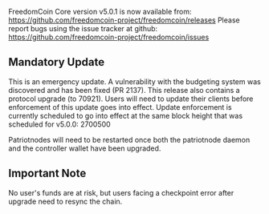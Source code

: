 FreedomCoin Core version v5.0.1 is now available from: https://github.com/freedomcoin-project/freedomcoin/releases
Please report bugs using the issue tracker at github: https://github.com/freedomcoin-project/freedomcoin/issues

Mandatory Update
----

This is an emergency update.
A vulnerability with the budgeting system was discovered and has been fixed (PR 2137).
This release also contains a protocol upgrade (to 70921).
Users will need to update their clients before enforcement of this update goes into effect.
Update enforcement is currently scheduled to go into effect at the same block height that was scheduled for v5.0.0: 2700500

Patriotnodes will need to be restarted once both the patriotnode daemon and the controller wallet have been upgraded.

Important Note
----

No user's funds are at risk, but users facing a checkpoint error after upgrade need to resync the chain.